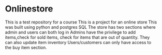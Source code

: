 # Onlinestore
This is a test repository for a course
This is a project for an online store
This was built using python and postgres SQL
The store has two sections where admin and users can both log in
Admins have the privilege to add items,check for sold items, check for items that are out of quantity. They can also update item inventory
Users/customers can only have access to the buy item section.
